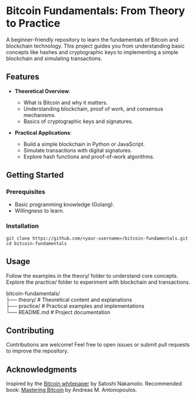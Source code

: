 # Bitcoin Fundamentals: From Theory to Practice  

A beginner-friendly repository to learn the fundamentals of Bitcoin and blockchain technology. This project guides you from understanding basic concepts like hashes and cryptographic keys to implementing a simple blockchain and simulating transactions.  

## Features  
- **Theoretical Overview**:  
  - What is Bitcoin and why it matters.  
  - Understanding blockchain, proof of work, and consensus mechanisms.  
  - Basics of cryptographic keys and signatures.  

- **Practical Applications**:  
  - Build a simple blockchain in Python or JavaScript.  
  - Simulate transactions with digital signatures.  
  - Explore hash functions and proof-of-work algorithms.  

## Getting Started  

### Prerequisites  
- Basic programming knowledge (Golang).  
- Willingness to learn.

### Installation  
   ```
   git clone https://github.com/<your-username>/bitcoin-fundamentals.git
   cd bitcoin-fundamentals
   ```

## Usage
Follow the examples in the theory/ folder to understand core concepts.
Explore the practice/ folder to experiment with blockchain and transactions.


bitcoin-fundamentals/  
├── theory/           # Theoretical content and explanations  
├── practice/         # Practical examples and implementations  
└── README.md         # Project documentation  

## Contributing
Contributions are welcome! Feel free to open issues or submit pull requests to improve the repository.

## Acknowledgments
Inspired by the [Bitcoin whitepaper](https://bitcoin.org/bitcoin.pdf) by Satoshi Nakamoto.
Recommended book: [Mastering Bitcoin](https://github.com/bitcoinbook/bitcoinbook?tab=readme-ov-file) by Andreas M. Antonopoulos.
